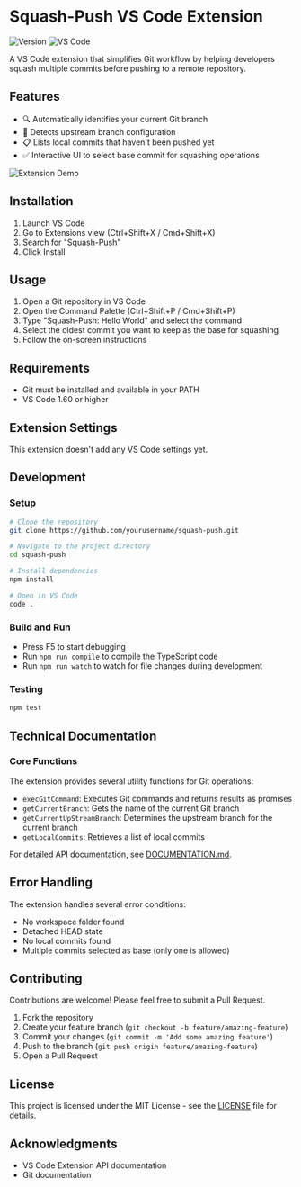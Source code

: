 # Squash-Push VS Code Extension

![Version](https://img.shields.io/badge/version-0.1.0-blue)
![VS Code](https://img.shields.io/badge/VS%20Code-1.60+-brightgreen)

A VS Code extension that simplifies Git workflow by helping developers squash multiple commits before pushing to a remote repository.

## Features

- 🔍 Automatically identifies your current Git branch
- 🔄 Detects upstream branch configuration
- 📋 Lists local commits that haven't been pushed yet
- ✅ Interactive UI to select base commit for squashing operations

![Extension Demo](images/demo.gif)

## Installation

1. Launch VS Code
2. Go to Extensions view (Ctrl+Shift+X / Cmd+Shift+X)
3. Search for "Squash-Push"
4. Click Install

## Usage

1. Open a Git repository in VS Code
2. Open the Command Palette (Ctrl+Shift+P / Cmd+Shift+P)
3. Type "Squash-Push: Hello World" and select the command
4. Select the oldest commit you want to keep as the base for squashing
5. Follow the on-screen instructions

## Requirements

- Git must be installed and available in your PATH
- VS Code 1.60 or higher

## Extension Settings

This extension doesn't add any VS Code settings yet.



## Development

### Setup

```bash
# Clone the repository
git clone https://github.com/yourusername/squash-push.git

# Navigate to the project directory
cd squash-push

# Install dependencies
npm install

# Open in VS Code
code .
```

### Build and Run

- Press F5 to start debugging
- Run `npm run compile` to compile the TypeScript code
- Run `npm run watch` to watch for file changes during development

### Testing

```bash
npm test
```

## Technical Documentation

### Core Functions

The extension provides several utility functions for Git operations:

- `execGitCommand`: Executes Git commands and returns results as promises
- `getCurrentBranch`: Gets the name of the current Git branch
- `getCurrentUpStreamBranch`: Determines the upstream branch for the current branch
- `getLocalCommits`: Retrieves a list of local commits

For detailed API documentation, see [DOCUMENTATION.md](DOCUMENTATION.md).

## Error Handling

The extension handles several error conditions:
- No workspace folder found
- Detached HEAD state
- No local commits found
- Multiple commits selected as base (only one is allowed)

## Contributing

Contributions are welcome! Please feel free to submit a Pull Request.

1. Fork the repository
2. Create your feature branch (`git checkout -b feature/amazing-feature`)
3. Commit your changes (`git commit -m 'Add some amazing feature'`)
4. Push to the branch (`git push origin feature/amazing-feature`)
5. Open a Pull Request

## License

This project is licensed under the MIT License - see the [LICENSE](LICENSE) file for details.

## Acknowledgments

- VS Code Extension API documentation
- Git documentation